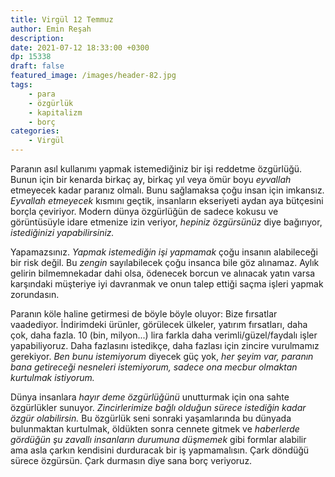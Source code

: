 ```yaml
---
title: Virgül 12 Temmuz
author: Emin Reşah
description: 
date: 2021-07-12 18:33:00 +0300
dp: 15338
draft: false
featured_image: /images/header-82.jpg
tags: 
    - para
    - özgürlük
    - kapitalizm
    - borç
categories:
    - Virgül
---
```



Paranın asıl kullanımı yapmak istemediğiniz bir işi reddetme özgürlüğü. Bunun
için bir kenarda birkaç ay, birkaç yıl veya ömür boyu *eyvallah* etmeyecek
kadar paranız olmalı. Bunu sağlamaksa çoğu insan için imkansız. *Eyvallah
etmeyecek* kısmını geçtik, insanların ekseriyeti aydan aya bütçesini borçla
çeviriyor. Modern dünya özgürlüğün de sadece kokusu ve görüntüsüyle idare
etmenize izin veriyor, *hepiniz özgürsünüz* diye bağırıyor, *istediğinizi
yapabilirsiniz.*

Yapamazsınız. *Yapmak istemediğin işi yapmamak* çoğu insanın alabileceği bir
risk değil. Bu *zengin* sayılabilecek çoğu insanca bile göz alınamaz. Aylık
gelirin bilmemnekadar dahi olsa, ödenecek borcun ve alınacak yatın varsa
karşındaki müşteriye iyi davranmak ve onun talep ettiği saçma işleri yapmak
zorundasın. 

Paranın köle haline getirmesi de böyle böyle oluyor: Bize fırsatlar vaadediyor.
İndirimdeki ürünler, görülecek ülkeler, yatırım fırsatları, daha çok, daha
fazla. 10 (bin, milyon...) lira farkla daha verimli/güzel/faydalı işler
yapabiliyoruz. Daha fazlasını istedikçe, daha fazlası için zincire vurulmamız
gerekiyor. *Ben bunu istemiyorum* diyecek güç yok, *her şeyim var, paranın bana
getireceği nesneleri istemiyorum, sadece ona mecbur olmaktan kurtulmak
istiyorum.*

Dünya insanlara *hayır deme özgürlüğünü* unutturmak için ona sahte özgürlükler
sunuyor.  *Zincirlerimize bağlı olduğun sürece istediğin kadar özgür
olabilirsin.* Bu özgürlük seni sonraki yaşamlarında bu dünyada bulunmaktan
kurtulmak, öldükten sonra cennete gitmek ve *haberlerde gördüğün şu zavallı
insanların durumuna düşmemek* gibi formlar alabilir ama asla çarkın kendisini
durduracak bir iş yapmamalısın. Çark döndüğü sürece özgürsün. Çark durmasın
diye sana borç veriyoruz.
